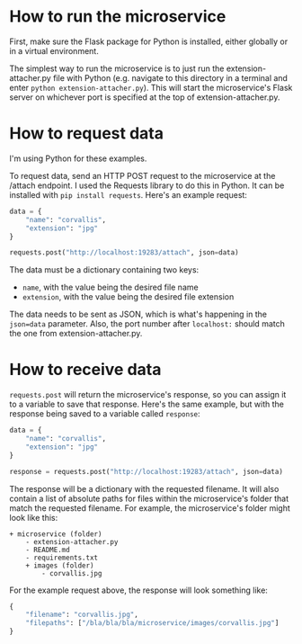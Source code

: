 # How to run the microservice
First, make sure the Flask package for Python is installed, either globally or in a virtual environment.

The simplest way to run the microservice is to just run the extension-attacher.py file with Python (e.g. navigate to this directory in a terminal and enter `python extension-attacher.py`). This will start the microservice's Flask server on whichever port is specified at the top of extension-attacher.py.

# How to request data
I'm using Python for these examples.

To request data, send an HTTP POST request to the microservice at the /attach endpoint. I used the Requests library to do this in Python. It can be installed with `pip install requests`. Here's an example request:
```python
data = {
	"name": "corvallis",
	"extension": "jpg"
}

requests.post("http://localhost:19283/attach", json=data)
```
The data must be a dictionary containing two keys:
- `name`, with the value being the desired file name 
- `extension`, with the value being the desired file extension

The data needs to be sent as JSON, which is what's happening in the `json=data` parameter. Also, the port number after `localhost:` should match the one from extension-attacher.py.

# How to receive data
`requests.post` will return the microservice's response, so you can assign it to a variable to save that response. Here's the same example, but with the response being saved to a variable called `response`:
```python
data = {
	"name": "corvallis",
	"extension": "jpg"
}

response = requests.post("http://localhost:19283/attach", json=data)
```
The response will be a dictionary with the requested filename. It will also contain a list of absolute paths for files within the microservice's folder that match the requested filename. For example, the microservice's folder might look like this:
```
+ microservice (folder)
	- extension-attacher.py
	- README.md
	- requirements.txt
	+ images (folder)
		- corvallis.jpg
```
For the example request above, the response will look something like:
```python
{
	"filename": "corvallis.jpg",
	"filepaths": ["/bla/bla/bla/microservice/images/corvallis.jpg"]
}
```
